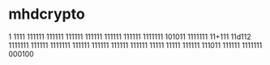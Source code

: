 
# mhdcrypto
1
1111
111111
111111
111111
111111
111111
111111
1111111
101011
1111111
11+111
11d112
1111111
111111
1111111
111111
111111
111111
111111
11111
11111
111111
111011
111111
1111111
000100
